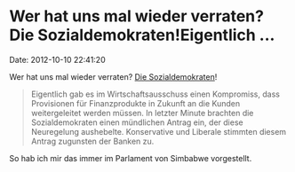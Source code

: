 Wer hat uns mal wieder verraten? Die Sozialdemokraten!Eigentlich \...
=====================================================================

Date: 2012-10-10 22:41:20

Wer hat uns mal wieder verraten? [Die
Sozialdemokraten](http://www.lobbycontrol.de/blog/index.php/2012/10/sozialdemokraten-torpedieren-verbraucherschutz-zugunsten-der-banken/)!

> Eigentlich gab es im Wirtschaftsausschuss einen Kompromiss, dass
> Provisionen für Finanzprodukte in Zukunft an die Kunden weitergeleitet
> werden müssen. In letzter Minute brachten die Sozialdemokraten einen
> mündlichen Antrag ein, der diese Neuregelung aushebelte. Konservative
> und Liberale stimmten diesem Antrag zugunsten der Banken zu.

So hab ich mir das immer im Parlament von Simbabwe vorgestellt.
